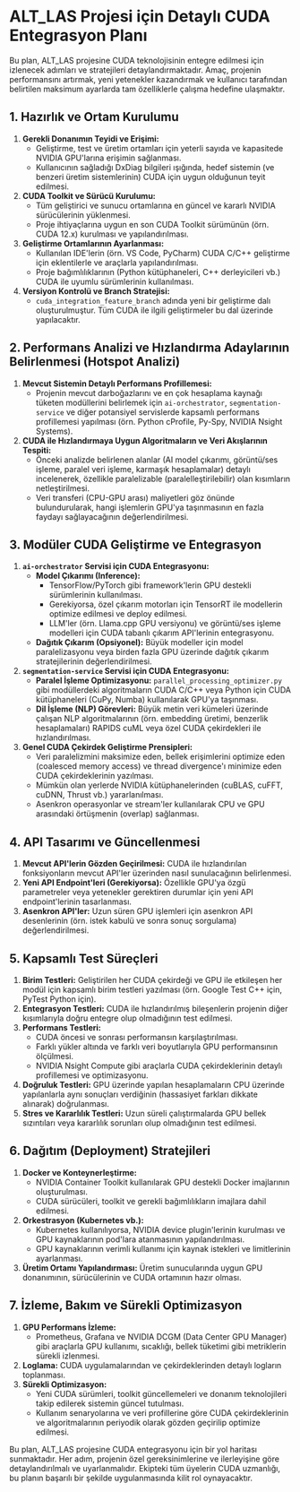 # ALT_LAS Projesi için Detaylı CUDA Entegrasyon Planı

Bu plan, ALT_LAS projesine CUDA teknolojisinin entegre edilmesi için izlenecek adımları ve stratejileri detaylandırmaktadır. Amaç, projenin performansını artırmak, yeni yetenekler kazandırmak ve kullanıcı tarafından belirtilen maksimum ayarlarda tam özelliklerle çalışma hedefine ulaşmaktır.

## 1. Hazırlık ve Ortam Kurulumu

1.  **Gerekli Donanımın Teyidi ve Erişimi:**
    *   Geliştirme, test ve üretim ortamları için yeterli sayıda ve kapasitede NVIDIA GPU'larına erişimin sağlanması.
    *   Kullanıcının sağladığı DxDiag bilgileri ışığında, hedef sistemin (ve benzeri üretim sistemlerinin) CUDA için uygun olduğunun teyit edilmesi.
2.  **CUDA Toolkit ve Sürücü Kurulumu:**
    *   Tüm geliştirici ve sunucu ortamlarına en güncel ve kararlı NVIDIA sürücülerinin yüklenmesi.
    *   Proje ihtiyaçlarına uygun en son CUDA Toolkit sürümünün (örn. CUDA 12.x) kurulması ve yapılandırılması.
3.  **Geliştirme Ortamlarının Ayarlanması:**
    *   Kullanılan IDE'lerin (örn. VS Code, PyCharm) CUDA C/C++ geliştirme için eklentilerle ve araçlarla yapılandırılması.
    *   Proje bağımlılıklarının (Python kütüphaneleri, C++ derleyicileri vb.) CUDA ile uyumlu sürümlerinin kullanılması.
4.  **Versiyon Kontrolü ve Branch Stratejisi:**
    *   `cuda_integration_feature_branch` adında yeni bir geliştirme dalı oluşturulmuştur. Tüm CUDA ile ilgili geliştirmeler bu dal üzerinde yapılacaktır.

## 2. Performans Analizi ve Hızlandırma Adaylarının Belirlenmesi (Hotspot Analizi)

1.  **Mevcut Sistemin Detaylı Performans Profillemesi:**
    *   Projenin mevcut darboğazlarını ve en çok hesaplama kaynağı tüketen modüllerini belirlemek için `ai-orchestrator`, `segmentation-service` ve diğer potansiyel servislerde kapsamlı performans profillemesi yapılması (örn. Python cProfile, Py-Spy, NVIDIA Nsight Systems).
2.  **CUDA ile Hızlandırmaya Uygun Algoritmaların ve Veri Akışlarının Tespiti:**
    *   Önceki analizde belirlenen alanlar (AI model çıkarımı, görüntü/ses işleme, paralel veri işleme, karmaşık hesaplamalar) detaylı incelenerek, özellikle paralelizable (paralelleştirilebilir) olan kısımların netleştirilmesi.
    *   Veri transferi (CPU-GPU arası) maliyetleri göz önünde bulundurularak, hangi işlemlerin GPU'ya taşınmasının en fazla faydayı sağlayacağının değerlendirilmesi.

## 3. Modüler CUDA Geliştirme ve Entegrasyon

1.  **`ai-orchestrator` Servisi için CUDA Entegrasyonu:**
    *   **Model Çıkarımı (Inference):**
        *   TensorFlow/PyTorch gibi framework'lerin GPU destekli sürümlerinin kullanılması.
        *   Gerekiyorsa, özel çıkarım motorları için TensorRT ile modellerin optimize edilmesi ve deploy edilmesi.
        *   LLM'ler (örn. Llama.cpp GPU versiyonu) ve görüntü/ses işleme modelleri için CUDA tabanlı çıkarım API'lerinin entegrasyonu.
    *   **Dağıtık Çıkarım (Opsiyonel):** Büyük modeller için model paralelizasyonu veya birden fazla GPU üzerinde dağıtık çıkarım stratejilerinin değerlendirilmesi.
2.  **`segmentation-service` Servisi için CUDA Entegrasyonu:**
    *   **Paralel İşleme Optimizasyonu:** `parallel_processing_optimizer.py` gibi modüllerdeki algoritmaların CUDA C/C++ veya Python için CUDA kütüphaneleri (CuPy, Numba) kullanılarak GPU'ya taşınması.
    *   **Dil İşleme (NLP) Görevleri:** Büyük metin veri kümeleri üzerinde çalışan NLP algoritmalarının (örn. embedding üretimi, benzerlik hesaplamaları) RAPIDS cuML veya özel CUDA çekirdekleri ile hızlandırılması.
3.  **Genel CUDA Çekirdek Geliştirme Prensipleri:**
    *   Veri paralelizmini maksimize eden, bellek erişimlerini optimize eden (coalesced memory access) ve thread divergence'ı minimize eden CUDA çekirdeklerinin yazılması.
    *   Mümkün olan yerlerde NVIDIA kütüphanelerinden (cuBLAS, cuFFT, cuDNN, Thrust vb.) yararlanılması.
    *   Asenkron operasyonlar ve stream'ler kullanılarak CPU ve GPU arasındaki örtüşmenin (overlap) sağlanması.

## 4. API Tasarımı ve Güncellenmesi

1.  **Mevcut API'lerin Gözden Geçirilmesi:** CUDA ile hızlandırılan fonksiyonların mevcut API'ler üzerinden nasıl sunulacağının belirlenmesi.
2.  **Yeni API Endpoint'leri (Gerekiyorsa):** Özellikle GPU'ya özgü parametreler veya yetenekler gerektiren durumlar için yeni API endpoint'lerinin tasarlanması.
3.  **Asenkron API'ler:** Uzun süren GPU işlemleri için asenkron API desenlerinin (örn. istek kabulü ve sonra sonuç sorgulama) değerlendirilmesi.

## 5. Kapsamlı Test Süreçleri

1.  **Birim Testleri:** Geliştirilen her CUDA çekirdeği ve GPU ile etkileşen her modül için kapsamlı birim testleri yazılması (örn. Google Test C++ için, PyTest Python için).
2.  **Entegrasyon Testleri:** CUDA ile hızlandırılmış bileşenlerin projenin diğer kısımlarıyla doğru entegre olup olmadığının test edilmesi.
3.  **Performans Testleri:**
    *   CUDA öncesi ve sonrası performansın karşılaştırılması.
    *   Farklı yükler altında ve farklı veri boyutlarıyla GPU performansının ölçülmesi.
    *   NVIDIA Nsight Compute gibi araçlarla CUDA çekirdeklerinin detaylı profillemesi ve optimizasyonu.
4.  **Doğruluk Testleri:** GPU üzerinde yapılan hesaplamaların CPU üzerinde yapılanlarla aynı sonuçları verdiğinin (hassasiyet farkları dikkate alınarak) doğrulanması.
5.  **Stres ve Kararlılık Testleri:** Uzun süreli çalıştırmalarda GPU bellek sızıntıları veya kararlılık sorunları olup olmadığının test edilmesi.

## 6. Dağıtım (Deployment) Stratejileri

1.  **Docker ve Konteynerleştirme:**
    *   NVIDIA Container Toolkit kullanılarak GPU destekli Docker imajlarının oluşturulması.
    *   CUDA sürücüleri, toolkit ve gerekli bağımlılıkların imajlara dahil edilmesi.
2.  **Orkestrasyon (Kubernetes vb.):**
    *   Kubernetes kullanılıyorsa, NVIDIA device plugin'lerinin kurulması ve GPU kaynaklarının pod'lara atanmasının yapılandırılması.
    *   GPU kaynaklarının verimli kullanımı için kaynak istekleri ve limitlerinin ayarlanması.
3.  **Üretim Ortamı Yapılandırması:** Üretim sunucularında uygun GPU donanımının, sürücülerinin ve CUDA ortamının hazır olması.

## 7. İzleme, Bakım ve Sürekli Optimizasyon

1.  **GPU Performans İzleme:**
    *   Prometheus, Grafana ve NVIDIA DCGM (Data Center GPU Manager) gibi araçlarla GPU kullanımı, sıcaklığı, bellek tüketimi gibi metriklerin sürekli izlenmesi.
2.  **Loglama:** CUDA uygulamalarından ve çekirdeklerinden detaylı logların toplanması.
3.  **Sürekli Optimizasyon:**
    *   Yeni CUDA sürümleri, toolkit güncellemeleri ve donanım teknolojileri takip edilerek sistemin güncel tutulması.
    *   Kullanım senaryolarına ve veri profillerine göre CUDA çekirdeklerinin ve algoritmalarının periyodik olarak gözden geçirilip optimize edilmesi.

Bu plan, ALT_LAS projesine CUDA entegrasyonu için bir yol haritası sunmaktadır. Her adım, projenin özel gereksinimlerine ve ilerleyişine göre detaylandırılmalı ve uyarlanmalıdır. Ekipteki tüm üyelerin CUDA uzmanlığı, bu planın başarılı bir şekilde uygulanmasında kilit rol oynayacaktır.
